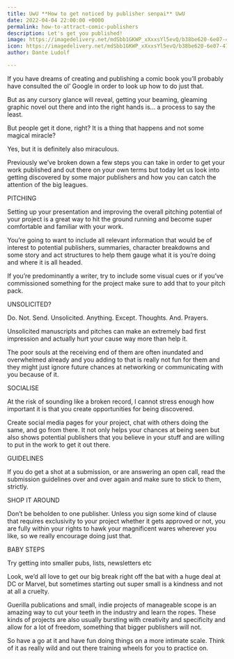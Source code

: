 ```yaml
---
title: UwU **How to get noticed by publisher senpai** UwU
date: 2022-04-04 22:00:00 +0000
permalink: how-to-attract-comic-publishers
description: Let's get you published!
image: https://imagedelivery.net/mdSbb1GKWP_xXxxsYl5evQ/b38be620-6e07-47ba-010a-9340f7e3b900/optimised
icon: https://imagedelivery.net/mdSbb1GKWP_xXxxsYl5evQ/b38be620-6e07-47ba-010a-9340f7e3b900/icon
author: Dante Ludolf

---
```


If you have dreams of creating and publishing a comic book you’ll probably have consulted the ol’ Google in order to look up how to do just that.

But as any cursory glance will reveal, getting your beaming, gleaming graphic novel out there and into the right hands is… a process to say the least.

But people get it done, right? It is a thing that happens and not some magical miracle?

Yes, but it is definitely also miraculous.

Previously we’ve broken down a few steps you can take in order to get your work published and out there on your own terms but today let us look into getting discovered by some major publishers and how you can catch the attention of the big leagues.

PITCHING

Setting up your presentation and improving the overall pitching potential of your project is a great way to hit the ground running and become super comfortable and familiar with your work.

You’re going to want to include all relevant information that would be of interest to potential publishers, summaries, character breakdowns and some story and act structures to help them gauge what it is you’re doing and where it is all headed.

If you’re predominantly a writer, try to include some visual cues or if you’ve commissioned something for the project make sure to add that to your pitch pack.

UNSOLICITED?

Do. Not. Send. Unsolicited. Anything. Except. Thoughts. And. Prayers.

Unsolicited manuscripts and pitches can make an extremely bad first impression and actually hurt your cause way more than help it.

The poor souls at the receiving end of them are often inundated and overwhelmed already and you adding to that is really not fun for them and they might just ignore future chances at networking or communicating with you because of it.

SOCIALISE

At the risk of sounding like a broken record, I cannot stress enough how important it is that you create opportunities for being discovered.

Create social media pages for your project, chat with others doing the same, and go from there. It not only helps your chances at being seen but also shows potential publishers that you believe in your stuff and are willing to put in the work to get it out there.

GUIDELINES

If you do get a shot at a submission, or are answering an open call, read the submission guidelines over and over again and make sure to stick to them, strictly.

SHOP IT AROUND

Don’t be beholden to one publisher. Unless you sign some kind of clause that requires exclusivity to your project whether it gets approved or not, you are fully within your rights to hawk your magnificent wares wherever you like, so we really encourage doing just that.

BABY STEPS

Try getting into smaller pubs, lists, newsletters etc

Look, we’d all love to get our big break right off the bat with a huge deal at DC or Marvel, but sometimes starting out super small is a kindness and not at all a cruelty.

Guerilla publications and small, indie projects of manageable scope is an amazing way to cut your teeth in the industry and learn the ropes. These kinds of projects are also usually bursting with creativity and specificity and allow for a lot of freedom, something that bigger publishers will not.

So have a go at it and have fun doing things on a more intimate scale. Think of it as really wild and out there training wheels for you to practice on.